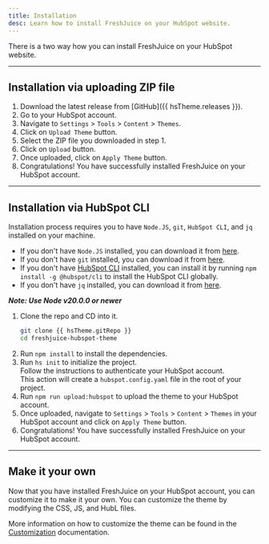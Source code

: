 ```yaml
---
title: Installation
desc: Learn how to install FreshJuice on your HubSpot website.
---
```


There is a two way how you can install FreshJuice on your HubSpot website.

---

## Installation via uploading ZIP file

1. Download the latest release from [GitHub]({{ hsTheme.releases }}).
2. Go to your HubSpot account.
3. Navigate to `Settings` > `Tools` > `Content` > `Themes`.
4. Click on `Upload Theme` button.
5. Select the ZIP file you downloaded in step 1.
6. Click on `Upload` button.
7. Once uploaded, click on `Apply Theme` button.
8. Congratulations! You have successfully installed FreshJuice on your HubSpot account.

---

## Installation via HubSpot CLI

Installation process requires you to have `Node.JS`, `git`, `HubSpot CLI`, and `jq` installed on your machine.

- If you don't have `Node.JS` installed, you can download it from [here](https://nodejs.org/).
- If you don't have `git` installed, you can download it from [here](https://git-scm.com/).
- If you don't have [HubSpot CLI](https://developers.hubspot.com/docs/cms/developer-reference/local-development-cli) installed, you can install it by running `npm install -g @hubspot/cli`  to install the HubSpot CLI globally.
- If you don't have `jq` installed, you can download it from [here](https://stedolan.github.io/jq/).

***Note: Use Node v20.0.0 or newer***

1. Clone the repo and CD into it.
   ```bash
   git clone {{ hsTheme.gitRepo }}
   cd freshjuice-hubspot-theme
   ```
2. Run `npm install` to install the dependencies.
3. Run `hs init` to initialize the project. \
   Follow the instructions to authenticate your HubSpot account. \
   This action will create a `hubspot.config.yaml` file in the root of your project.
4. Run `npm run upload:hubspot` to upload the theme to your HubSpot account.
5. Once uploaded, navigate to `Settings` > `Tools` > `Content` > `Themes` in your HubSpot account and click on `Apply Theme` button.
6. Congratulations! You have successfully installed FreshJuice on your HubSpot account.

---

## Make it your own

Now that you have installed FreshJuice on your HubSpot account, you can customize it to make it your own. You can customize the theme by modifying the CSS, JS, and HubL files.

More information on how to customize the theme can be found in the [Customization](/docs/customization/) documentation.
